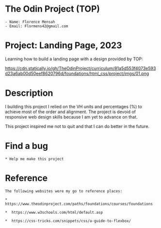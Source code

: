 # The Odin Project (TOP)

    - Name: Florence Mensah
    - Email: Flormens42@gmail.com

# Project: Landing Page, 2023

Learning how to build a landing page with a design provided by TOP: 

https://cdn.statically.io/gh/TheOdinProject/curriculum/81a5d553f4073e593d23a6ab00d50eef8620796d/foundations/html_css/project/imgs/01.png

# Description

I building this project I relied on the VH units and percentages (%) to achieve most of the order and alignment. The project is devoid of responsive web design skills because I am yet to advance on that. 

This project inspired me not to quit and that I can do better in the future.

# Find a bug

    * Help me make this project 

# Reference
    
    The following websites were my go to reference places: 
    
    *  https://www.theodinproject.com/paths/foundations/courses/foundations

    *  https://www.w3schools.com/html/default.asp

    *  https://css-tricks.com/snippets/css/a-guide-to-flexbox/
